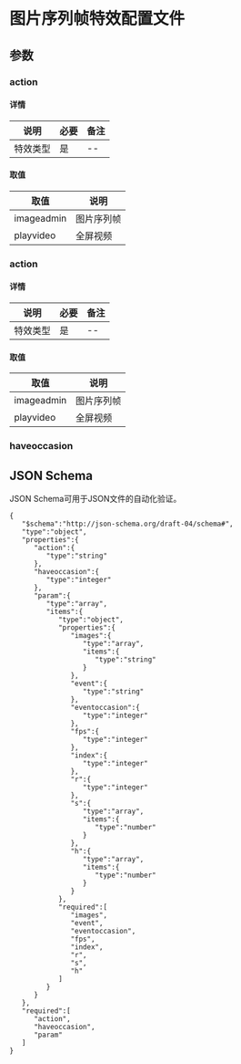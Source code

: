 # 图片序列帧特效配置文件


## 参数
### action
#### 详情
|说明|必要|备注|
|---|---|---|
|特效类型|是|--|

#### 取值
|取值|说明|
|---|---|
|imageadmin|图片序列帧|
|playvideo|全屏视频|

### action
#### 详情
|说明|必要|备注|
|---|---|---|
|特效类型|是|--|

#### 取值
|取值|说明|
|---|---|
|imageadmin|图片序列帧|
|playvideo|全屏视频|

### haveoccasion

## JSON Schema
JSON Schema可用于JSON文件的自动化验证。
```
{
   "$schema":"http://json-schema.org/draft-04/schema#",
   "type":"object",
   "properties":{
      "action":{
         "type":"string"
      },
      "haveoccasion":{
         "type":"integer"
      },
      "param":{
         "type":"array",
         "items":{
            "type":"object",
            "properties":{
               "images":{
                  "type":"array",
                  "items":{
                     "type":"string"
                  }
               },
               "event":{
                  "type":"string"
               },
               "eventoccasion":{
                  "type":"integer"
               },
               "fps":{
                  "type":"integer"
               },
               "index":{
                  "type":"integer"
               },
               "r":{
                  "type":"integer"
               },
               "s":{
                  "type":"array",
                  "items":{
                     "type":"number"
                  }
               },
               "h":{
                  "type":"array",
                  "items":{
                     "type":"number"
                  }
               }
            },
            "required":[
               "images",
               "event",
               "eventoccasion",
               "fps",
               "index",
               "r",
               "s",
               "h"
            ]
         }
      }
   },
   "required":[
      "action",
      "haveoccasion",
      "param"
   ]
}
```